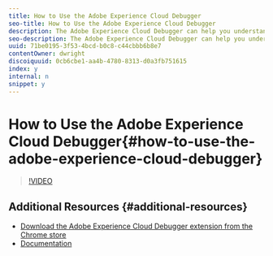 ```yaml
---
title: How to Use the Adobe Experience Cloud Debugger
seo-title: How to Use the Adobe Experience Cloud Debugger
description: The Adobe Experience Cloud Debugger can help you understand and troubleshoot your implementations. It's optimized to show you exactly what Adobe solutions are implemented and what calls they’re making--specifically to Analytics, Target, Audience Manager, Ad Cloud, Launch, Dynamic Tag Management, and the Experience Cloud ID Service
seo-description: The Adobe Experience Cloud Debugger can help you understand and troubleshoot your implementations. It's optimized to show you exactly what Adobe solutions are implemented and what calls they’re making--specifically to Analytics, Target, Audience Manager, Ad Cloud, Launch, Dynamic Tag Management, and the Experience Cloud ID Service
uuid: 71be0195-3f53-4bcd-b0c8-c44cbbb6b8e7
contentOwner: dwright
discoiquuid: 0cb6cbe1-aa4b-4780-8313-d0a3fb751615
index: y
internal: n
snippet: y
---
```


# How to Use the Adobe Experience Cloud Debugger{#how-to-use-the-adobe-experience-cloud-debugger}

>[!VIDEO](https://video.tv.adobe.com/v/23064/?quality=12)

## Additional Resources {#additional-resources}

* [Download the Adobe Experience Cloud Debugger extension from the Chrome store](https://chrome.google.com/webstore/detail/adobe-experience-cloud-de/ocdmogmohccmeicdhlhhgepeaijenapj)
* [Documentation](https://marketing.adobe.com/resources/help/en_US/experience-cloud-debugger/)

